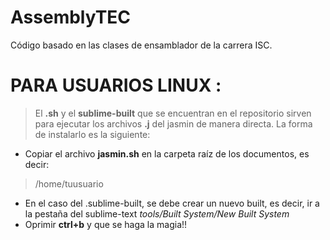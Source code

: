 # AssemblyTEC
Código basado en las clases de ensamblador de la carrera ISC.

# PARA USUARIOS LINUX :


> El __.sh__ y el __sublime-built__ que se encuentran en el repositorio sirven para ejecutar los archivos **.j** del jasmin de manera directa. La forma de instalarlo es la siguiente:

  - Copiar el archivo **jasmin.sh** en la carpeta raíz de los documentos, es decir:
  > /home/tuusuario
  - En el caso del .sublime-built, se debe crear un nuevo built, es decir, ir a la pestaña del sublime-text _tools/Built System/New Built System_
  - Oprimir __ctrl+b__ y que se haga la magia!!
